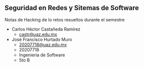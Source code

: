## Seguridad en Redes y Sitemas de Software

Notas de Hacking de lo retos resueltos durante el semestre

- Carlos Héctor Castañeda Ramírez
	- castr@uaz.edu.mx
- José Francisco Hurtado Muro
	- 20207718@uaz.edu.mx
	- 20207718
	- Ingenieria de Software
	- 5to B
